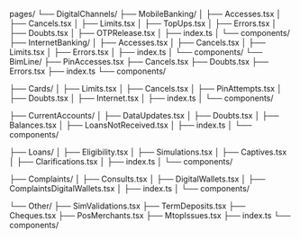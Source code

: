 pages/
└── DigitalChannels/
├── MobileBanking/
│ ├── Accesses.tsx
│ ├── Cancels.tsx
│ ├── Limits.tsx
│ ├── TopUps.tsx
│ ├── Errors.tsx
│ ├── Doubts.tsx
│ ├── OTPRelease.tsx
│ ├── index.ts
│ └── components/
├── InternetBanking/
│ ├── Accesses.tsx
│ ├── Cancels.tsx
│ ├── Limits.tsx
│ ├── Errors.tsx
│ ├── index.ts
│ └── components/
└── BimLine/
├── PinAccesses.tsx
├── Cancels.tsx
├── Doubts.tsx
├── Errors.tsx
├── index.ts
└── components/

├── Cards/
│ ├── Limits.tsx
│ ├── Cancels.tsx
│ ├── PinAttempts.tsx
│ ├── Doubts.tsx
│ ├── Internet.tsx
│ ├── index.ts
│ └── components/

├── CurrentAccounts/
│ ├── DataUpdates.tsx
│ ├── Doubts.tsx
│ ├── Balances.tsx
│ ├── LoansNotReceived.tsx
│ ├── index.ts
│ └── components/

├── Loans/
│ ├── Eligibility.tsx
│ ├── Simulations.tsx
│ ├── Captives.tsx
│ ├── Clarifications.tsx
│ ├── index.ts
│ └── components/

├── Complaints/
│ ├── Consults.tsx
│ ├── DigitalWallets.tsx
│ ├── ComplaintsDigitalWallets.tsx
│ ├── index.ts
│ └── components/

└── Other/
├── SimValidations.tsx
├── TermDeposits.tsx
├── Cheques.tsx
├── PosMerchants.tsx
├── MtopIssues.tsx
├── index.ts
└── components/
